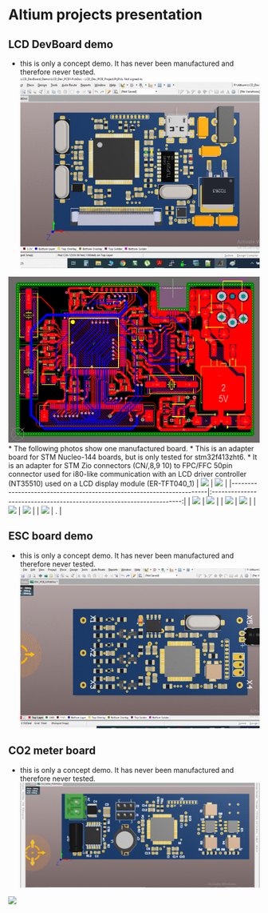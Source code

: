 # Altium projects presentation

## LCD DevBoard demo
* this is only a concept demo. It has never been manufactured and therefore never tested.
![](LCD_DevBoard_Demo/images/LCDdevBoardGif.gif)
<img src="LCD_DevBoard_Demo/images/LCDdevBoard.png">
* The following photos show one manufactured board. 
* This is an adapter board for STM Nucleo-144 boards, but is only tested for stm32f413zht6.
* It is an adapter for STM Zio connectors (CN/,8,9 10) to FPC/FFC 50pin connector used for i80-like communication with an LCD driver controller (NT35510) used on a LCD display module (ER-TFT040_1)
| <img src="LCD_DevBoard_Demo/images/20200810_013005.jpg" width="300"> | <img src="LCD_DevBoard_Demo/images/20200810_013012.jpg" width="300"> |
|----------------------------------------------------------------------|:--------------------------------------------------------------------:|
| <img src="LCD_DevBoard_Demo/images/20200810_013026.jpg" width="300"> | <img src="LCD_DevBoard_Demo/images/20200810_013036.jpg" width="300"> |
| <img src="LCD_DevBoard_Demo/images/20200810_013046.jpg" width="300"> | <img src="LCD_DevBoard_Demo/images/20200810_013057.jpg" width="300"> |
| <img src="LCD_DevBoard_Demo/images/20200810_013118.jpg" width="300"> | <img src="LCD_DevBoard_Demo/images/20200810_013225.jpg" width="300"> |
| <img src="LCD_DevBoard_Demo/images/20200810_013231.jpg" width="300"> | .								      |

## ESC board demo
* this is only a concept demo. It has never been manufactured and therefore never tested.
![](ESC_Demo/images/ESCgif.gif)

## CO2 meter board
* this is only a concept demo. It has never been manufactured and therefore never tested.
![](CO2_Meter_Demo/images/co2meterGif.gif)
<img src="LCD_DevBoard_Demo/images/co2meter.png">
